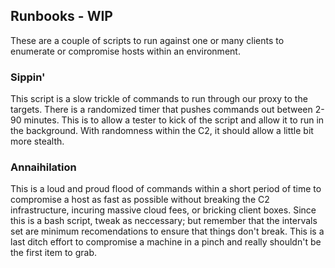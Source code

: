## Runbooks - WIP

These are a couple of scripts to run against one or many clients to enumerate or compromise hosts within an environment.

### Sippin'

This script is a slow trickle of commands to run through our proxy to the targets. There is a randomized timer that pushes commands out between 2-90 minutes. This is to allow a tester to kick of the script and allow it to run in the background. With randomness within the C2, it should allow a little bit more stealth.

### Annaihilation

This is a loud and proud flood of commands within a short period of time to compromise a host as fast as possible without breaking the C2 infrastructure, incuring massive cloud fees, or bricking client boxes. Since this is a bash script, tweak as neccessary; but remember that the intervals set are minimum recomendations to ensure that things don't break. This is a last ditch effort to compromise a machine in a pinch and really shouldn't be the first item to grab.
